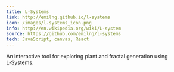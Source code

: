 ```yaml
---
title: L-Systems
link: http://emilng.github.io/l-systems
icon: /images/l-systems_icon.png
info: http://en.wikipedia.org/wiki/L-system
source: https://github.com/emilng/l-systems
tech: JavaScript, canvas, React
---
```

An interactive tool for exploring plant and fractal generation using L&#8209;Systems.